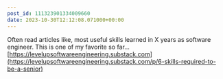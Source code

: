 ```yaml
---
post_id: 111323901334009660
date: 2023-10-30T12:12:08.071000+00:00
---
```


Often read articles like, most useful skills learned in X years as software engineer. This is one of my favorite so far... [https://levelupsoftwareengineering.substack.com](https://levelupsoftwareengineering.substack.com/p/6-skills-required-to-be-a-senior)
